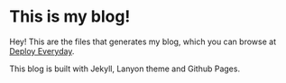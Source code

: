 # This is my blog!

Hey! This are the files that generates my blog, which you can browse at [Deploy Everyday](http://deployeveryday.com).

This blog is built with Jekyll, Lanyon theme and Github Pages.
